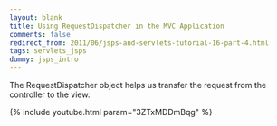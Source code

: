 ```yaml
---           
layout: blank
title: Using RequestDispatcher in the MVC Application
comments: false
redirect_from: 2011/06/jsps-and-servlets-tutorial-16-part-4.html
tags: servlets_jsps
dummy: jsps_intro
---
```


The RequestDispatcher object helps us transfer the request from the controller to the view.

{% include youtube.html param="3ZTxMDDmBqg" %}